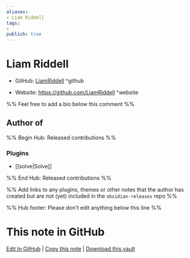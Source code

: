 ```yaml
---
aliases:
- Liam Riddell
tags:
- 
publish: true
---
```


# Liam Riddell

- GitHub: [LiamRiddell](https://github.com/LiamRiddell/) ^github
<!-- - Discord: `@` ^discord-->
- Website: <https://github.com/LiamRiddell> ^website
<!-- - [[Publish sites|Publish site]]: <https://> ^publish-->

%% Feel free to add a bio below this comment %%


## Author of

%% Begin Hub: Released contributions %%
### Plugins
- [[solve|Solve]]

%% End Hub: Released contributions %%

%% Add links to any plugins, themes or other notes that the author has created but are not (yet) included in the `obsidian-releases` repo %%

<!--
### Unlisted plugins
-->

<!--
### Others
-->

<!--
## Sponsor this author
-->

<!-- - [[GitHub sponsors]]: [Sponsor @LiamRiddell on GitHub Sponsors](https://github.com/sponsors/LiamRiddell) ^github-sponsor-->
<!-- - [[Buy me a coffee]]: <https://> ^buy-me-a-coffee-->
<!-- - [[PayPal]]: <https://> ^paypal-->
<!-- - [[Patreon]]: <https://> ^patreon-->

<!--
## Follow this author
-->

<!-- - [[YouTube Channels|On YouTube]]: <https://> ^youtube-->
<!-- - Twitter: <https://> ^twitter-->
<!-- - ... -->

%% Hub footer: Please don't edit anything below this line %%

# This note in GitHub

<span class="git-footer">[Edit In GitHub](https://github.dev/obsidian-community/obsidian-hub/blob/main/01%20-%20Community/People/LiamRiddell.md "git-hub-edit-note") | [Copy this note](https://raw.githubusercontent.com/obsidian-community/obsidian-hub/main/01%20-%20Community/People/LiamRiddell.md "git-hub-copy-note") | [Download this vault](https://github.com/obsidian-community/obsidian-hub/archive/refs/heads/main.zip "git-hub-download-vault") </span>
